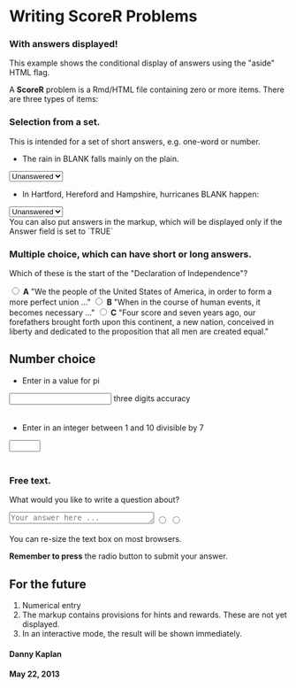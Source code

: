 Writing ScoreR Problems
========================================================




<aside>

### With answers displayed!
This example shows the conditional display of answers using the "aside" HTML flag.</aside>

A **ScoreR** problem is a Rmd/HTML file containing zero or more items.  There are three types of items:


### Selection from a set.

This is intended for a set of short answers, e.g. one-word or number.




* The rain in BLANK falls mainly on the plain. 
<select id="in1">
<option value='NA'>Unanswered</option>
<option value='{
 "hidden": true,
"val": [ "A", "2", "196608", "131840", "531", "6", "531", "3", "16", "1", "262153", "20", "intro-DTK-2013-05-23", "14", "1", "1", "16", "1", "262153", "4", "Rain", "1026", "1", "262153", "5", "names", "16", "3", "262153", "5", "setID", "262153", "5", "itemN", "262153", "4", "name", "254", "16", "1", "262153", "12", "Fixed\\040Choice", "14", "1", "0", "16", "1", "262153", "15", "Wrong\\040continent", "16", "1", "262153", "0", "", "16", "1", "262153", "7", "Algeria", "1026", "511", "16", "6", "262153", "8", "itemInfo", "262153", "4", "type", "262153", "3", "pts", "262153", "4", "hint", "262153", "6", "reward", "262153", "7", "content", "254" ] 
}'>Algeria</option>
<option value='{
 "hidden": true,
"val": [ "A", "2", "196608", "131840", "531", "6", "531", "3", "16", "1", "262153", "20", "intro-DTK-2013-05-23", "14", "1", "1", "16", "1", "262153", "4", "Rain", "1026", "1", "262153", "5", "names", "16", "3", "262153", "5", "setID", "262153", "5", "itemN", "262153", "4", "name", "254", "16", "1", "262153", "12", "Fixed\\040Choice", "14", "1", "2", "16", "1", "262153", "0", "", "16", "1", "262153", "13", "My\\040Fair\\040Lady!", "16", "1", "262153", "5", "Spain", "1026", "511", "16", "6", "262153", "8", "itemInfo", "262153", "4", "type", "262153", "3", "pts", "262153", "4", "hint", "262153", "6", "reward", "262153", "7", "content", "254" ] 
}'>Spain</option>
</select>
<span id="out1" class="shiny-html-output"></span>

* In Hartford, Hereford and Hampshire, hurricanes BLANK happen: 
<select id="in2">
<option value='NA'>Unanswered</option>
<option value='{
 "hidden": true,
"val": [ "A", "2", "196608", "131840", "531", "6", "531", "3", "16", "1", "262153", "20", "intro-DTK-2013-05-23", "14", "1", "2", "16", "1", "262153", "10", "Hurricanes", "1026", "1", "262153", "5", "names", "16", "3", "262153", "5", "setID", "262153", "5", "itemN", "262153", "4", "name", "254", "16", "1", "262153", "12", "Fixed\\040Choice", "14", "1", "0", "16", "1", "262153", "0", "", "16", "1", "262153", "0", "", "16", "1", "262153", "5", "often", "1026", "511", "16", "6", "262153", "8", "itemInfo", "262153", "4", "type", "262153", "3", "pts", "262153", "4", "hint", "262153", "6", "reward", "262153", "7", "content", "254" ] 
}'>often</option>
<option value='{
 "hidden": true,
"val": [ "A", "2", "196608", "131840", "531", "6", "531", "3", "16", "1", "262153", "20", "intro-DTK-2013-05-23", "14", "1", "2", "16", "1", "262153", "10", "Hurricanes", "1026", "1", "262153", "5", "names", "16", "3", "262153", "5", "setID", "262153", "5", "itemN", "262153", "4", "name", "254", "16", "1", "262153", "12", "Fixed\\040Choice", "14", "1", "1", "16", "1", "262153", "0", "", "16", "1", "262153", "0", "", "16", "1", "262153", "7", "usually", "1026", "511", "16", "6", "262153", "8", "itemInfo", "262153", "4", "type", "262153", "3", "pts", "262153", "4", "hint", "262153", "6", "reward", "262153", "7", "content", "254" ] 
}'>usually</option>
<option value='{
 "hidden": true,
"val": [ "A", "2", "196608", "131840", "531", "6", "531", "3", "16", "1", "262153", "20", "intro-DTK-2013-05-23", "14", "1", "2", "16", "1", "262153", "10", "Hurricanes", "1026", "1", "262153", "5", "names", "16", "3", "262153", "5", "setID", "262153", "5", "itemN", "262153", "4", "name", "254", "16", "1", "262153", "12", "Fixed\\040Choice", "14", "1", "2", "16", "1", "262153", "0", "", "16", "1", "262153", "0", "", "16", "1", "262153", "11", "hardly\\040ever", "1026", "511", "16", "6", "262153", "8", "itemInfo", "262153", "4", "type", "262153", "3", "pts", "262153", "4", "hint", "262153", "6", "reward", "262153", "7", "content", "254" ] 
}'>hardly ever</option>
</select>
<span id="out2" class="shiny-html-output"></span>


<aside>You can also put answers in the markup, which will be displayed only if the Answer field is set to `TRUE`</aside>

### Multiple choice, which can have short or long answers.

Which of these is the start of the "Declaration of Independence"?





<label for="MCitem1.1">
  <input type="radio" name="MC1" id="MCitem1.1" value='{
 "hidden": true,
"val": [ "A", "2", "196608", "131840", "531", "6", "14", "1", "0", "16", "1", "262153", "0", "", "531", "3", "16", "1", "262153", "20", "intro-DTK-2013-05-23", "14", "1", "1", "16", "1", "262153", "11", "Declaration", "1026", "1", "262153", "5", "names", "16", "3", "262153", "5", "setID", "262153", "5", "itemN", "262153", "4", "name", "254", "16", "1", "262153", "2", "MC", "16", "1", "262153", "0", "", "16", "1", "262153", "1", "A", "1026", "511", "16", "6", "262153", "3", "pts", "262153", "4", "hint", "262153", "8", "itemInfo", "262153", "4", "type", "262153", "6", "reward", "262153", "7", "content", "254" ] 
}'>
  <b>A</b>
</label>
 "We the people of the United States of America, in order to form a more perfect union ..."



<label for="MCitem1.2">
  <input type="radio" name="MC1" id="MCitem1.2" value='{
 "hidden": true,
"val": [ "A", "2", "196608", "131840", "531", "6", "14", "1", "5", "16", "1", "262153", "0", "", "531", "3", "16", "1", "262153", "20", "intro-DTK-2013-05-23", "14", "1", "1", "16", "1", "262153", "11", "Declaration", "1026", "1", "262153", "5", "names", "16", "3", "262153", "5", "setID", "262153", "5", "itemN", "262153", "4", "name", "254", "16", "1", "262153", "2", "MC", "16", "1", "262153", "0", "", "16", "1", "262153", "1", "B", "1026", "511", "16", "6", "262153", "3", "pts", "262153", "4", "hint", "262153", "8", "itemInfo", "262153", "4", "type", "262153", "6", "reward", "262153", "7", "content", "254" ] 
}'>
  <b>B</b>
</label>
 "When in the course of human events, it becomes necessary ..."



<label for="MCitem1.3">
  <input type="radio" name="MC1" id="MCitem1.3" value='{
 "hidden": true,
"val": [ "A", "2", "196608", "131840", "531", "6", "14", "1", "0", "16", "1", "262153", "0", "", "531", "3", "16", "1", "262153", "20", "intro-DTK-2013-05-23", "14", "1", "1", "16", "1", "262153", "11", "Declaration", "1026", "1", "262153", "5", "names", "16", "3", "262153", "5", "setID", "262153", "5", "itemN", "262153", "4", "name", "254", "16", "1", "262153", "2", "MC", "16", "1", "262153", "0", "", "16", "1", "262153", "1", "C", "1026", "511", "16", "6", "262153", "3", "pts", "262153", "4", "hint", "262153", "8", "itemInfo", "262153", "4", "type", "262153", "6", "reward", "262153", "7", "content", "254" ] 
}'>
  <b>C</b>
</label>
 "Four score and seven years ago, our forefathers brought forth upon this continent, a new nation, conceived in liberty and dedicated to the proposition that all men are created equal." 

<span id="MCout1" class="shiny-html-output"></span>


## Number choice
* Enter in a value for pi 


<div class="control-group">
  
  <div class="controls">
    <input id="nin1" type="number"   >
    <span class="help-inline">three digits accuracy</span>
  </div>
</div>
<script>
$("#nin1").keyup(function(event) {
  event.preventDefault();
console.log("block keyup");
  $(this).val().length == 0 ? $(this).parent().parent().addClass("warning") : $(this).parent().parent().removeClass("warning")
})
</script>
<select style="visibility: hidden" width="5" name="ninfo1">
  <option value='{
 "hidden": true,
"val": [ "A", "2", "196608", "131840", "531", "8", "14", "1", "1", "16", "1", "262153", "0", "", "531", "3", "16", "1", "262153", "20", "intro-DTK-2013-05-23", "14", "1", "1", "16", "1", "262153", "13", "number-choice", "1026", "1", "262153", "5", "names", "16", "3", "262153", "5", "setID", "262153", "5", "itemN", "262153", "4", "name", "254", "16", "1", "262153", "12", "NumericInput", "16", "1", "262153", "0", "", "16", "1", "262153", "13", "Numeric\\040input", "14", "1", "3.141592653589793", "14", "1", "0.001", "1026", "511", "16", "8", "262153", "3", "pts", "262153", "4", "hint", "262153", "8", "itemInfo", "262153", "4", "type", "262153", "6", "reward", "262153", "7", "content", "262153", "3", "ans", "262153", "9", "tolerance", "254" ] 
}'>ignore the man behind this curtain</option>
</select>
<span id="nout1" value="spanValue" class="shiny-html-output"></span>


* Enter in an integer between 1 and 10 divisible by 7 

<div class="control-group">
  
  <div class="controls">
    <input id="nin2" type="number" min="0" max="10" step="1">
    
  </div>
</div>
<script>
$("#nin2").keyup(function(event) {
  event.preventDefault();
console.log("block keyup");
  $(this).val().length == 0 ? $(this).parent().parent().addClass("warning") : $(this).parent().parent().removeClass("warning")
})
</script>
<select style="visibility: hidden" width="5" name="ninfo2">
  <option value='{
 "hidden": true,
"val": [ "A", "2", "196608", "131840", "531", "8", "14", "1", "1", "16", "1", "262153", "0", "", "531", "3", "16", "1", "262153", "20", "intro-DTK-2013-05-23", "14", "1", "2", "16", "1", "262153", "13", "number-choice", "1026", "1", "262153", "5", "names", "16", "3", "262153", "5", "setID", "262153", "5", "itemN", "262153", "4", "name", "254", "16", "1", "262153", "12", "NumericInput", "16", "1", "262153", "0", "", "16", "1", "262153", "13", "Numeric\\040input", "14", "1", "7", "14", "1", "0", "1026", "511", "16", "8", "262153", "3", "pts", "262153", "4", "hint", "262153", "8", "itemInfo", "262153", "4", "type", "262153", "6", "reward", "262153", "7", "content", "262153", "3", "ans", "262153", "9", "tolerance", "254" ] 
}'>ignore the man behind this curtain</option>
</select>
<span id="nout2" value="spanValue" class="shiny-html-output"></span>


### Free text.

What would you like to write a question about? 

<textarea cols="30" rows="1" id="text1" placeholder="Your answer here ..."></textarea>
<input type="radio" name="trigger1" id="g2" value="F">
<input type="radio" name="trigger1" id="g1" value="M">
<select style="visibility: hidden" width=5 name="info1">
  <option value='{
 "hidden": true,
"val": [ "A", "2", "196608", "131840", "531", "6", "14", "1", "1", "16", "1", "262153", "0", "", "531", "3", "16", "1", "262153", "20", "intro-DTK-2013-05-23", "14", "1", "1", "16", "1", "262153", "14", "question-topic", "1026", "1", "262153", "5", "names", "16", "3", "262153", "5", "setID", "262153", "5", "itemN", "262153", "4", "name", "254", "16", "1", "262153", "9", "Free\\040text", "16", "1", "262153", "0", "", "16", "1", "262153", "9", "Free\\040text", "1026", "511", "16", "6", "262153", "3", "pts", "262153", "4", "hint", "262153", "8", "itemInfo", "262153", "4", "type", "262153", "6", "reward", "262153", "7", "content", "254" ] 
}'>Ignore me</option>
</select>
<span id="tout1" value="spanvalue" class="shiny-html-output"></span>


You can re-size the text box on most browsers.  

**Remember to press** the radio button to submit your answer.

## For the future

1. Numerical entry
2. The markup contains provisions for hints and rewards.  These are not yet displayed.
3. In an interactive mode, the result will be shown immediately.



#### Danny Kaplan
#### May 22, 2013
